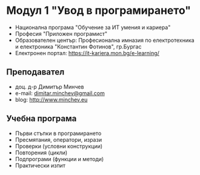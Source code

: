 # Модул 1 "Увод в програмирането"
- Национална програма "Обучение за ИТ умения и кариера"
- Професия "Приложен програмист" 
- Образователен център: Професионална имназия по електротехника и електроника "Константин Фотинов", гр.Бургас  
- Електронен портал: https://it-kariera.mon.bg/e-learning/

## Преподавател
- доц. д-р Димитър Минчев
- e-mail: dimitar.minchev@gmail.com 
- blog: http://www.minchev.eu

## Учебна програма
- Първи стъпки в програмирането
- Пресмятания, оператори, изрази 
- Проверки (условни конструкции) 
- Повторения (цикли) 
- Подпрограми (функции и методи) 
- Практически изпит
